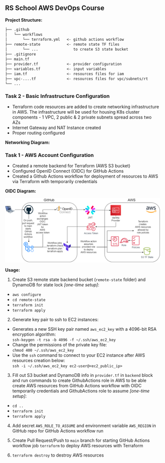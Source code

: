 ## RS School AWS DevOps Course

**Project Structure:**

```
├── .github
│   └── workflows
│       └── terraform.yml   <- github actions workflow
├── remote-state            <- remote state TF files
│       └── ...                to create S3 state bucket
├── .gitignore
├── main.tf
├── provider.tf             <- provider configuration
├── variables.tf            <- input variables
├── iam.tf                  <- resources files for iam
├── vpc-....tf              <- resources files for vpc/subnets/rt
└── ...
```

### Task 2 - Basic Infrastructure Configuration

- Terraform code resources are added to create networking infrastructure in AWS. The infrastructure will be used for housing K8s cluster components - 1 VPC, 2 public & 2 private subnets spread across two AZs
- Internet Gateway and NAT Instance created
- Proper routing configured

**Networking Diagram:**

### Task 1 - AWS Account Configuration

- Created a remote backend for Terraform (AWS S3 bucket)
- Configured OpenID Connect (OIDC) for GitHub Actions
- Created a Github Actions workflow for deployment of resources to AWS via Terraform with temporarily credentials

**OIDC Diagram:**

![Diagram](tasks-images/task1-diagram.png)

**Usage:**

1. Create S3 remote state backend bucket (`remote-state` folder) and DynamoDB for state lock _[one-time setup]_:

- `aws configure`
- `cd remote-state`
- `terraform init`
- `terraform apply`

2. Generate key pair to ssh to EC2 instances:

- Generates a new SSH key pair named `aws_ec2_key` with a 4096-bit RSA encryption algorithm:  
  `ssh-keygen -t rsa -b 4096 -f ~/.ssh/aws_ec2_key`
- Change the permissions of the private key file:  
  `chmod 400 ~/.ssh/aws_ec2_key`
- Use the `ssh` command to connect to your EC2 instance after AWS resources creation below:  
  `ssh -i ~/.ssh/aws_ec2_key ec2-user@<ec2_public_ip>`

3. Fill out S3 bucket and DynamoDB info in `provider.tf` in `backend` block and run commands to create GithubActions role in AWS to be able create AWS resources from GitHub Actions workflow with OIDC temporarily credentials and GithubActions role to assume _[one-time setup]_:

- `cd ..`
- `terraform init`
- `terraform apply`

4. Add secret `AWS_ROLE_TO_ASSUME` and environment variable `AWS_REGION` in GitHub repo for GitHub Actions workflow run

5. Create Pull Request/Push to `main` branch for starting GitHub Actions workflow job `terraform` to deploy AWS resources with Terraform

6. `terraform destroy` to destroy AWS resources

